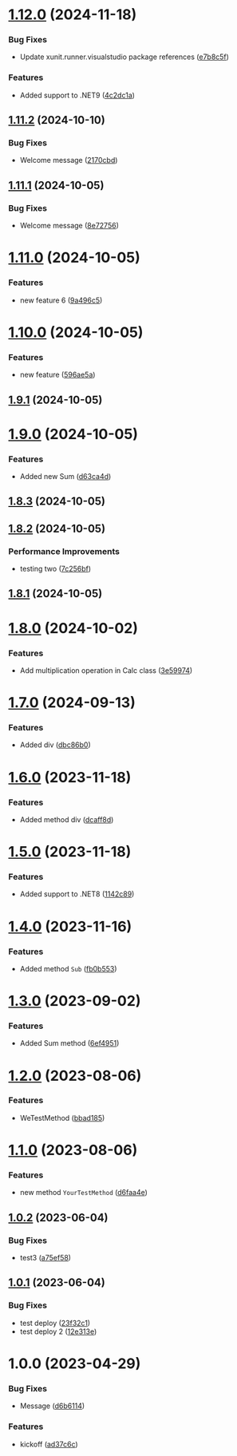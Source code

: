 # [1.12.0](https://github.com/nelson-tests/Test.Nuget.Please.Dont.Use/compare/v1.11.2...v1.12.0) (2024-11-18)


### Bug Fixes

* Update xunit.runner.visualstudio package references ([e7b8c5f](https://github.com/nelson-tests/Test.Nuget.Please.Dont.Use/commit/e7b8c5f89e8e62430ea16f78ea4b89d5576fa3e6))


### Features

* Added support to .NET9 ([4c2dc1a](https://github.com/nelson-tests/Test.Nuget.Please.Dont.Use/commit/4c2dc1a5f3132d5c41fb18f45acfb1a593d38445))

## [1.11.2](https://github.com/nelson-tests/Test.Nuget.Please.Dont.Use/compare/v1.11.1...v1.11.2) (2024-10-10)


### Bug Fixes

* Welcome message ([2170cbd](https://github.com/nelson-tests/Test.Nuget.Please.Dont.Use/commit/2170cbdd736f4daf3add1fd79de6edc17d6d11d8))

## [1.11.1](https://github.com/nelson-tests/Test.Nuget.Please.Dont.Use/compare/v1.11.0...v1.11.1) (2024-10-05)


### Bug Fixes

* Welcome message ([8e72756](https://github.com/nelson-tests/Test.Nuget.Please.Dont.Use/commit/8e72756e8d679fbb7ebd2dba7d8b839447d0b124))

# [1.11.0](https://github.com/nelson-tests/Test.Nuget.Please.Dont.Use/compare/v1.10.0...v1.11.0) (2024-10-05)


### Features

* new feature 6 ([9a496c5](https://github.com/nelson-tests/Test.Nuget.Please.Dont.Use/commit/9a496c55e29f77801632ad0df333daa5567d2185))

# [1.10.0](https://github.com/nelson-tests/Test.Nuget.Please.Dont.Use/compare/v1.9.1...v1.10.0) (2024-10-05)


### Features

* new feature ([596ae5a](https://github.com/nelson-tests/Test.Nuget.Please.Dont.Use/commit/596ae5a6c7401c58dbb65a212d4baa7b3dab616a))

## [1.9.1](https://github.com/nelson-tests/Test.Nuget.Please.Dont.Use/compare/v1.9.0...v1.9.1) (2024-10-05)

# [1.9.0](https://github.com/nelson-tests/Test.Nuget.Please.Dont.Use/compare/v1.8.3...v1.9.0) (2024-10-05)


### Features

* Added new Sum ([d63ca4d](https://github.com/nelson-tests/Test.Nuget.Please.Dont.Use/commit/d63ca4da3dcba009b3255517249132cd03ed8de7))

## [1.8.3](https://github.com/nelson-tests/Test.Nuget.Please.Dont.Use/compare/v1.8.2...v1.8.3) (2024-10-05)

## [1.8.2](https://github.com/nelson-tests/Test.Nuget.Please.Dont.Use/compare/v1.8.1...v1.8.2) (2024-10-05)


### Performance Improvements

* testing two ([7c256bf](https://github.com/nelson-tests/Test.Nuget.Please.Dont.Use/commit/7c256bf65a27fed0cff7c5cfa688169ea416ab39))

## [1.8.1](https://github.com/nelson-tests/Test.Nuget.Please.Dont.Use/compare/v1.8.0...v1.8.1) (2024-10-05)

# [1.8.0](https://github.com/nelson-tests/Test.Nuget.Please.Dont.Use/compare/v1.7.0...v1.8.0) (2024-10-02)


### Features

* Add multiplication operation in Calc class ([3e59974](https://github.com/nelson-tests/Test.Nuget.Please.Dont.Use/commit/3e59974d29ba052a21caeb03a99f881a756e6fc5))

# [1.7.0](https://github.com/nelson-tests/Test.Nuget.Please.Dont.Use/compare/v1.6.0...v1.7.0) (2024-09-13)


### Features

* Added div ([dbc86b0](https://github.com/nelson-tests/Test.Nuget.Please.Dont.Use/commit/dbc86b0a52f5c4d5e79e4f4e9daf6a62413366cb))

# [1.6.0](https://github.com/nelson-tests/Test.Nuget.Please.Dont.Use/compare/v1.5.0...v1.6.0) (2023-11-18)


### Features

* Added method div ([dcaff8d](https://github.com/nelson-tests/Test.Nuget.Please.Dont.Use/commit/dcaff8d20788607ae30e890991beb65fb160f797))

# [1.5.0](https://github.com/nelson-tests/Test.Nuget.Please.Dont.Use/compare/v1.4.0...v1.5.0) (2023-11-18)


### Features

* Added support to .NET8 ([1142c89](https://github.com/nelson-tests/Test.Nuget.Please.Dont.Use/commit/1142c89818d9f268427827a94ad2afd9649d7619))

# [1.4.0](https://github.com/nelson-tests/Test.Nuget.Please.Dont.Use/compare/v1.3.0...v1.4.0) (2023-11-16)


### Features

* Added method `Sub` ([fb0b553](https://github.com/nelson-tests/Test.Nuget.Please.Dont.Use/commit/fb0b553911d1334c4084b5d6eabb4cea2d18ca32))

# [1.3.0](https://github.com/nelson-tests/Test.Nuget.Please.Dont.Use/compare/v1.2.0...v1.3.0) (2023-09-02)


### Features

* Added Sum method ([6ef4951](https://github.com/nelson-tests/Test.Nuget.Please.Dont.Use/commit/6ef4951a1db23f72f1640e560fcbf2878ecc6b63))

# [1.2.0](https://github.com/nelson-tests/Test.Nuget.Please.Dont.Use/compare/v1.1.0...v1.2.0) (2023-08-06)


### Features

* WeTestMethod ([bbad185](https://github.com/nelson-tests/Test.Nuget.Please.Dont.Use/commit/bbad185b42e57a447235612b3d1a45e34d56abdd))

# [1.1.0](https://github.com/nelson-tests/Test.Nuget.Please.Dont.Use/compare/v1.0.2...v1.1.0) (2023-08-06)


### Features

* new method `YourTestMethod` ([d6faa4e](https://github.com/nelson-tests/Test.Nuget.Please.Dont.Use/commit/d6faa4e96186c180f194613480008dfd5565aabc))

## [1.0.2](https://github.com/nelson-tests/Test.Nuget.Please.Dont.Use/compare/v1.0.1...v1.0.2) (2023-06-04)


### Bug Fixes

* test3 ([a75ef58](https://github.com/nelson-tests/Test.Nuget.Please.Dont.Use/commit/a75ef5824cb02f0984cdf886c223ed9924c19ab8))

## [1.0.1](https://github.com/nelson-tests/Test.Nuget.Please.Dont.Use/compare/v1.0.0...v1.0.1) (2023-06-04)


### Bug Fixes

* test deploy ([23f32c1](https://github.com/nelson-tests/Test.Nuget.Please.Dont.Use/commit/23f32c1892e3b44f99512752064737de0609f343))
* test deploy 2 ([12e313e](https://github.com/nelson-tests/Test.Nuget.Please.Dont.Use/commit/12e313ebffd45ed8cf239c30233611bb82e5489e))

# 1.0.0 (2023-04-29)


### Bug Fixes

* Message ([d6b6114](https://github.com/nelson-tests/Test.Nuget.Please.Dont.Use/commit/d6b61142672e667694ce4a9cb569b3c965a317be))


### Features

* kickoff ([ad37c6c](https://github.com/nelson-tests/Test.Nuget.Please.Dont.Use/commit/ad37c6c46fe0de0282c41a02b95b65c3fbfcca11))
